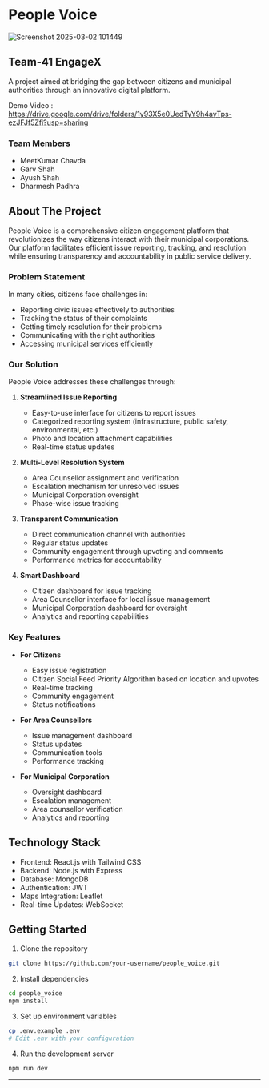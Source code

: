 # People Voice

![Screenshot 2025-03-02 101449](https://github.com/user-attachments/assets/65a56f05-f81a-4c3c-9c0c-22fb9a0cd77e)


## Team-41 EngageX
A project aimed at bridging the gap between citizens and municipal authorities through an innovative digital platform.

Demo Video : https://drive.google.com/drive/folders/1y93X5e0UedTyY9h4ayTps-ezJFJf5Zfi?usp=sharing

### Team Members
- MeetKumar Chavda
- Garv Shah
- Ayush Shah
- Dharmesh Padhra

## About The Project
People Voice is a comprehensive citizen engagement platform that revolutionizes the way citizens interact with their municipal corporations. Our platform facilitates efficient issue reporting, tracking, and resolution while ensuring transparency and accountability in public service delivery.

### Problem Statement
In many cities, citizens face challenges in:
- Reporting civic issues effectively to authorities
- Tracking the status of their complaints
- Getting timely resolution for their problems
- Communicating with the right authorities
- Accessing municipal services efficiently

### Our Solution
People Voice addresses these challenges through:

1. **Streamlined Issue Reporting**
   - Easy-to-use interface for citizens to report issues
   - Categorized reporting system (infrastructure, public safety, environmental, etc.)
   - Photo and location attachment capabilities
   - Real-time status updates

2. **Multi-Level Resolution System**
   - Area Counsellor assignment and verification
   - Escalation mechanism for unresolved issues
   - Municipal Corporation oversight
   - Phase-wise issue tracking

3. **Transparent Communication**
   - Direct communication channel with authorities
   - Regular status updates
   - Community engagement through upvoting and comments
   - Performance metrics for accountability

4. **Smart Dashboard**
   - Citizen dashboard for issue tracking
   - Area Counsellor interface for local issue management
   - Municipal Corporation dashboard for oversight
   - Analytics and reporting capabilities

### Key Features
- **For Citizens**
  - Easy issue registration 
  - Citizen Social Feed Priority Algorithm based on location and upvotes
  - Real-time tracking
  - Community engagement
  - Status notifications

- **For Area Counsellors**
  - Issue management dashboard
  - Status updates
  - Communication tools
  - Performance tracking

- **For Municipal Corporation**
  - Oversight dashboard
  - Escalation management
  - Area counsellor verification
  - Analytics and reporting

## Technology Stack
- Frontend: React.js with Tailwind CSS
- Backend: Node.js with Express
- Database: MongoDB
- Authentication: JWT
- Maps Integration: Leaflet
- Real-time Updates: WebSocket

## Getting Started
1. Clone the repository
```bash
git clone https://github.com/your-username/people_voice.git
```

2. Install dependencies
```bash
cd people_voice
npm install
```

3. Set up environment variables
```bash
cp .env.example .env
# Edit .env with your configuration
```

4. Run the development server
```bash
npm run dev
```
---
